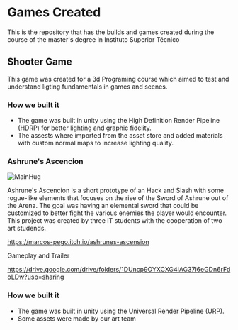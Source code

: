 # Games Created

This is the repository that has the builds and games created during the course of the master's degree in Instituto Superior Técnico

## Shooter Game

This game was created for a 3d Programing course which aimed to test and understand ligting fundamentals in games and scenes.

### How we built it

* The game was built in unity using the High Definition Render Pipeline (HDRP) for better lighting and graphic fidelity.
* The assests where imported from the asset store and added materials with custom normal maps to increase lighting quality.

 
 
 ### Ashrune's Ascencion
 
 ![MainHug](https://img.itch.zone/aW1hZ2UvMTA1OTcwMy82MDY1NDc1LnBuZw==/original/6hUx5%2F.png)
 
 Ashrune's Ascencion is a short prototype of an Hack and Slash with some rogue-like elements that focuses on the rise of the Sword of Ashrune out of the Arena.
 The goal was having an elemental sword that could be customized to better fight the various enemies the player would encounter.
 This project was created by three IT students with the cooperation of two art studends.
 
 https://marcos-pego.itch.io/ashrunes-ascension
 
 Gameplay and Trailer
 
 https://drive.google.com/drive/folders/1DUncp9OYXCXG4iAG37l6eGDn6rFdoLDw?usp=sharing
 
 ### How we built it

* The game was built in unity using the Universal Render Pipeline (URP).
* Some assets were made by our art team
 
